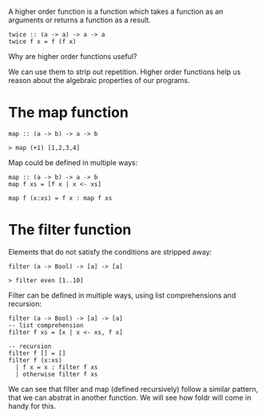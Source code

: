 A higher order function is a function which takes a function as an arguments or returns a function as a result.

```
twice :: (a -> a) -> a -> a
twice f x = f (f x)
```

Why are higher order functions useful?

We can use them to strip out repetition. Higher order functions help us reason about the algebraic properties of our programs.


# The map function

```
map :: (a -> b) -> a -> b

> map (+1) [1,2,3,4]
```

Map could be defined in multiple ways:

```
map :: (a -> b) -> a -> b
map f xs = [f x | x <- xs]

map f (x:xs) = f x : map f xs
```


# The filter function

Elements that do not satisfy the conditions are stripped away:

```
filter (a -> Bool) -> [a] -> [a]

> filter even [1..10]
```

Filter can be defined in multiple ways, using list comprehensions and recursion:

```
filter (a -> Bool) -> [a] -> [a]
-- list comprehension
filter f xs = [x | x <- xs, f x]

-- recursion
filter f [] = []
filter f (x:xs)
  | f x = x : filter f xs
  | otherwise filter f xs
```


We can see that filter and map (defined recursively) follow a similar pattern, that we can abstrat in another function. We will see how foldr will come in handy for this.
